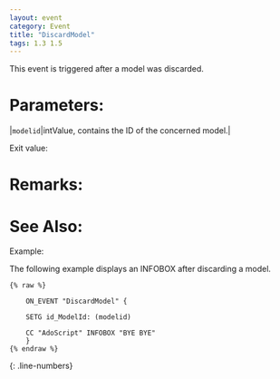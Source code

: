 ```yaml
---
layout: event
category: Event
title: "DiscardModel"
tags: 1.3 1.5
---
```


This event is triggered after a model was discarded.  

# Parameters:  

|`modelid`|intValue, contains the ID of the concerned model.|

Exit value:



# Remarks:  



# See Also:  



Example:  

The following example displays an INFOBOX after discarding a model.

```adoscript
{% raw %}
	
	ON_EVENT "DiscardModel" {

	SETG id_ModelId: (modelid)
	
	CC "AdoScript" INFOBOX "BYE BYE"
	}
{% endraw %}
```
{: .line-numbers}
